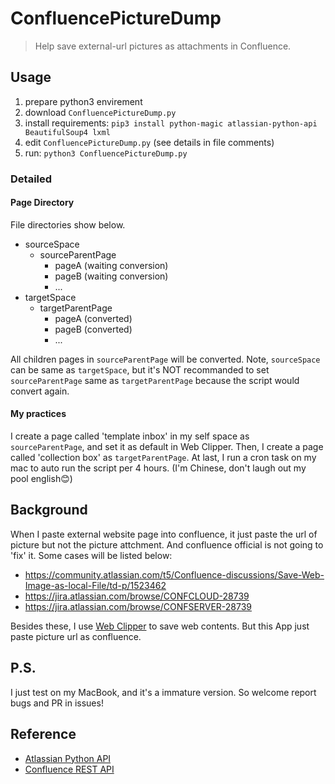 # ConfluencePictureDump

> Help save external-url pictures as attachments in Confluence.

## Usage
1. prepare python3 envirement
2. download `ConfluencePictureDump.py`
3. install requirements: `pip3 install python-magic atlassian-python-api BeautifulSoup4 lxml`
4. edit `ConfluencePictureDump.py` (see details in file comments)
5. run: `python3 ConfluencePictureDump.py`

### Detailed
#### Page Directory
File directories show below.
- sourceSpace
  - sourceParentPage
    - pageA (waiting conversion)
    - pageB (waiting conversion)
    - ...
- targetSpace
  - targetParentPage
    - pageA (converted)
    - pageB (converted)
    - ...

All children pages in `sourceParentPage` will be converted.
Note, `sourceSpace` can be same as `targetSpace`, but it's NOT recommanded to set `sourceParentPage` same as `targetParentPage` because the script would convert again.

#### My practices
I create a page called 'template inbox' in my self space as `sourceParentPage`, and set it as default in Web Clipper. Then, I create a page called 'collection box' as `targetParentPage`. At last, I run a cron task on my mac to auto run the script per 4 hours. (I'm Chinese, don't laugh out my pool english😊)

## Background
When I paste external website page into confluence, it just paste the url of picture but not the picture attchment. And confluence official is not going to 'fix' it. Some cases will be listed below:
- https://community.atlassian.com/t5/Confluence-discussions/Save-Web-Image-as-local-File/td-p/1523462
- https://jira.atlassian.com/browse/CONFCLOUD-28739
- https://jira.atlassian.com/browse/CONFSERVER-28739

Besides these, I use [Web Clipper](https://chrome.google.com/webstore/detail/web-clipper/mhfbofiokmppgdliakminbgdgcmbhbac) to save web contents. But this App just paste picture url as confluence.

## P.S.
I just test on my MacBook, and it's a immature version.
So welcome report bugs and PR in issues!

## Reference
- [Atlassian Python API](https://atlassian-python-api.readthedocs.io/confluence.html)
- [Confluence REST API](https://developer.atlassian.com/cloud/confluence/rest/intro/)
